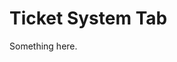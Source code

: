 [title]: # (Ticket System Tab)
[tags]: # (XXX)
[priority]: # (5698)
# Ticket System Tab
Something here.
